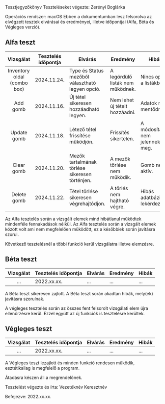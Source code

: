 Tesztjegyzőkönyv
Teszteléseket végezte: Zerényi Boglárka

Operációs rendszer: macOS
Ebben a dokumentumban lesz felsorolva az elvégzett tesztek elvárásai és eredményei, illetve időpontjai (Alfa, Béta és Végleges verzió).

## Alfa teszt

| Vizsgálat | Tesztelés időpontja | Elvárás | Eredmény | Hibák |
| :---: | --- | --- | --- | --- |
| Inventory oldal (combo box) | 2024.11.24. | Type és Status mezőből választható legyen opció. | A legördülő listák nem működnek. | Nincs opció a listákban. |
| Add gomb | 2024.11.16. | Új tétel sikeresen hozzáadható legyen. | Nem lehet új tételt hozzáadni. | Adatok nem mentődnek. |
| Update gomb | 2024.11.18. | Létező tétel frissítése működjön. | Frissítés sikertelen. | A módosítások nem jelennek meg. |
| Clear gomb | 2024.11.20. |Mezők tartalmának törlése sikeresen történjen.| A mezők törlése nem működik. | Gomb nem aktív. |
| Delete gomb | 2024.11.22. | Tétel törlése sikeresen végrehajtódjon. | A törlés nem hajtható végre. | Hibás adatbázis-lekérdezés. |

Az Alfa tesztelés során a vizsgált elemek mind hibátlanul működtek mindenféle fennakadások nélkül.
Az Alfa tesztelés során a vizsgált elemek között volt ami nem megfelelően működött, ez a későbbiek során javításra szorul.

Következő tesztelésnél a többi funkció kerül vizsgálatra illetve elemzésre.
## Béta teszt

| Vizsgálat | Tesztelés időpontja | Elvárás | Eredmény | Hibák |
| :---: | --- | --- | --- | --- |
| ... | 2022.xx.xx. | ... | ... | ... |

A Béta teszt sikeresen zajlott.
A Béta teszt során akadtan hibák, mely(ek) javításra szorulnak.

A végleges tesztelés során az összes fent felsorolt vizsgálati elem újra ellenőrzésre kerül. Ezzel együtt az új funkciók is tesztelésre kerültek.

## Végleges teszt
| Vizsgálat | Tesztelés időpontja | Elvárás | Eredmény | Hibák |
| :---: | --- | --- | --- | --- |
| ... | 2022.xx.xx. | ... | ... | ... |

A Végleges teszt lezajlott és minden funkció rendesen működik, esztétikailag is megfelelő a program.

Átadásra készen áll a megrendelőnek.

Tesztelést végezte és írta: Vezetéknév Keresztnév

Befejezve: 2022.xx.xx.
